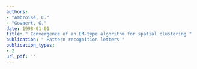 ```yaml
---
authors: 
- "Ambroise, C."
- "Govaert, G."
date: 1998-01-01
title: " Convergence of an EM-type algorithm for spatial clustering "
publication: " Pattern recognition letters "
publication_types:
- 2
url_pdf: ''
---
```

